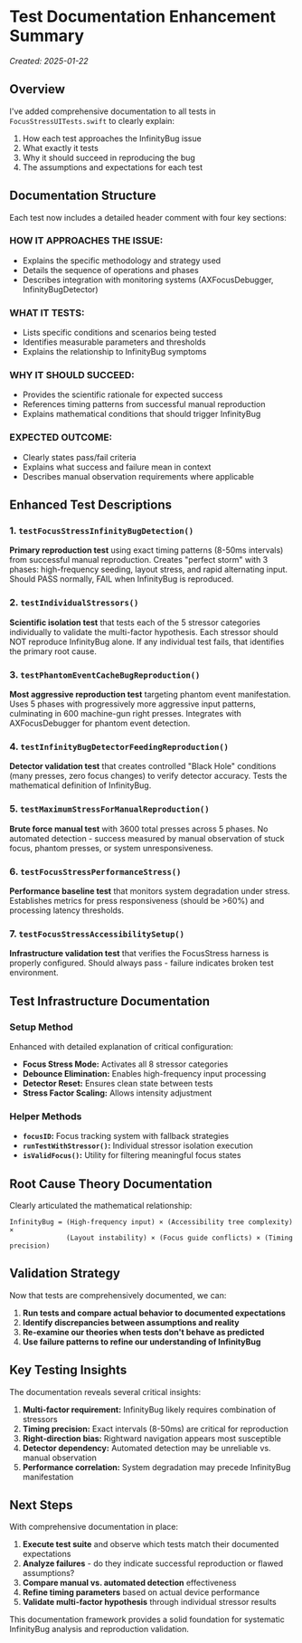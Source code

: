 # Test Documentation Enhancement Summary

*Created: 2025-01-22*

## Overview

I've added comprehensive documentation to all tests in `FocusStressUITests.swift` to clearly explain:
1. How each test approaches the InfinityBug issue
2. What exactly it tests  
3. Why it should succeed in reproducing the bug
4. The assumptions and expectations for each test

## Documentation Structure

Each test now includes a detailed header comment with four key sections:

### **HOW IT APPROACHES THE ISSUE:**
- Explains the specific methodology and strategy used
- Details the sequence of operations and phases
- Describes integration with monitoring systems (AXFocusDebugger, InfinityBugDetector)

### **WHAT IT TESTS:**
- Lists specific conditions and scenarios being tested
- Identifies measurable parameters and thresholds
- Explains the relationship to InfinityBug symptoms

### **WHY IT SHOULD SUCCEED:**
- Provides the scientific rationale for expected success
- References timing patterns from successful manual reproduction
- Explains mathematical conditions that should trigger InfinityBug

### **EXPECTED OUTCOME:**
- Clearly states pass/fail criteria
- Explains what success and failure mean in context
- Describes manual observation requirements where applicable

## Enhanced Test Descriptions

### 1. `testFocusStressInfinityBugDetection()`
**Primary reproduction test** using exact timing patterns (8-50ms intervals) from successful manual reproduction. Creates "perfect storm" with 3 phases: high-frequency seeding, layout stress, and rapid alternating input. Should PASS normally, FAIL when InfinityBug is reproduced.

### 2. `testIndividualStressors()`
**Scientific isolation test** that tests each of the 5 stressor categories individually to validate the multi-factor hypothesis. Each stressor should NOT reproduce InfinityBug alone. If any individual test fails, that identifies the primary root cause.

### 3. `testPhantomEventCacheBugReproduction()`
**Most aggressive reproduction test** targeting phantom event manifestation. Uses 5 phases with progressively more aggressive input patterns, culminating in 600 machine-gun right presses. Integrates with AXFocusDebugger for phantom event detection.

### 4. `testInfinityBugDetectorFeedingReproduction()`
**Detector validation test** that creates controlled "Black Hole" conditions (many presses, zero focus changes) to verify detector accuracy. Tests the mathematical definition of InfinityBug.

### 5. `testMaximumStressForManualReproduction()`
**Brute force manual test** with 3600 total presses across 5 phases. No automated detection - success measured by manual observation of stuck focus, phantom presses, or system unresponsiveness.

### 6. `testFocusStressPerformanceStress()`
**Performance baseline test** that monitors system degradation under stress. Establishes metrics for press responsiveness (should be >60%) and processing latency thresholds.

### 7. `testFocusStressAccessibilitySetup()`
**Infrastructure validation test** that verifies the FocusStress harness is properly configured. Should always pass - failure indicates broken test environment.

## Test Infrastructure Documentation

### Setup Method
Enhanced with detailed explanation of critical configuration:
- **Focus Stress Mode:** Activates all 8 stressor categories
- **Debounce Elimination:** Enables high-frequency input processing
- **Detector Reset:** Ensures clean state between tests
- **Stress Factor Scaling:** Allows intensity adjustment

### Helper Methods
- **`focusID`:** Focus tracking system with fallback strategies
- **`runTestWithStressor()`:** Individual stressor isolation execution
- **`isValidFocus()`:** Utility for filtering meaningful focus states

## Root Cause Theory Documentation

Clearly articulated the mathematical relationship:
```
InfinityBug = (High-frequency input) × (Accessibility tree complexity) × 
              (Layout instability) × (Focus guide conflicts) × (Timing precision)
```

## Validation Strategy

Now that tests are comprehensively documented, we can:

1. **Run tests and compare actual behavior to documented expectations**
2. **Identify discrepancies between assumptions and reality**
3. **Re-examine our theories when tests don't behave as predicted**
4. **Use failure patterns to refine our understanding of InfinityBug**

## Key Testing Insights

The documentation reveals several critical insights:

1. **Multi-factor requirement:** InfinityBug likely requires combination of stressors
2. **Timing precision:** Exact intervals (8-50ms) are critical for reproduction
3. **Right-direction bias:** Rightward navigation appears most susceptible
4. **Detector dependency:** Automated detection may be unreliable vs. manual observation
5. **Performance correlation:** System degradation may precede InfinityBug manifestation

## Next Steps

With comprehensive documentation in place:

1. **Execute test suite** and observe which tests match their documented expectations
2. **Analyze failures** - do they indicate successful reproduction or flawed assumptions?
3. **Compare manual vs. automated detection** effectiveness
4. **Refine timing parameters** based on actual device performance
5. **Validate multi-factor hypothesis** through individual stressor results

This documentation framework provides a solid foundation for systematic InfinityBug analysis and reproduction validation. 